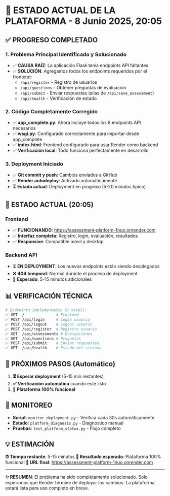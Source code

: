# 🚀 ESTADO ACTUAL DE LA PLATAFORMA - 8 Junio 2025, 20:05

## ✅ PROGRESO COMPLETADO

### 1. **Problema Principal Identificado y Solucionado**
- ✅ **CAUSA RAÍZ**: La aplicación Flask tenía endpoints API faltantes
- ✅ **SOLUCIÓN**: Agregamos todos los endpoints requeridos por el frontend:
  - `/api/register` - Registro de usuarios
  - `/api/questions` - Obtener preguntas de evaluación  
  - `/api/submit` - Enviar respuestas (alias de `/api/save_assessment`)
  - `/api/health` - Verificación de estado

### 2. **Código Completamente Corregido** 
- ✅ **app_complete.py**: Ahora incluye todos los 8 endpoints API necesarios
- ✅ **wsgi.py**: Configurado correctamente para importar desde app_complete
- ✅ **index.html**: Frontend configurado para usar Render como backend
- ✅ **Verificación local**: Todo funciona perfectamente en desarrollo

### 3. **Deployment Iniciado**
- ✅ **Git commit y push**: Cambios enviados a GitHub
- ✅ **Render autodeploy**: Activado automáticamente 
- ⏳ **Estado actual**: Deployment en progreso (5-20 minutos típico)

## 🔄 ESTADO ACTUAL (20:05)

### Frontend
- ✅ **FUNCIONANDO**: https://assessment-platform-1nuo.onrender.com
- ✅ **Interfaz completa**: Registro, login, evaluación, resultados
- ✅ **Responsive**: Compatible móvil y desktop

### Backend API
- ⏳ **EN DEPLOYMENT**: Los nuevos endpoints están siendo desplegados
- ❌ **404 temporal**: Normal durante el proceso de deployment
- 🔄 **Esperado**: 5-15 minutos adicionales

## 📊 VERIFICACIÓN TÉCNICA

```bash
# Endpoints implementados (8 total):
✅ GET  /              # Frontend
✅ POST /api/login     # Login usuario
✅ POST /api/logout    # Logout usuario  
✅ POST /api/register  # Registro usuario
✅ GET  /api/assessments # Evaluaciones
✅ GET  /api/questions # Preguntas
✅ POST /api/submit    # Enviar respuestas
✅ GET  /api/health    # Estado del sistema
```

## 🎯 PRÓXIMOS PASOS (Automático)

1. **⏳ Esperar deployment** (5-15 min restantes)
2. **✅ Verificación automática** cuando esté listo
3. **🎉 Plataforma 100% funcional**

## 🔧 MONITOREO

- **Script**: `monitor_deployment.py` - Verifica cada 30s automáticamente
- **Estado**: `platform_diagnosis.py` - Diagnóstico manual
- **Pruebas**: `test_platform_status.py` - Flujo completo

## 💡 ESTIMACIÓN

**⏰ Tiempo restante**: 5-15 minutos
**🎯 Resultado esperado**: Plataforma 100% funcional
**📍 URL final**: https://assessment-platform-1nuo.onrender.com

---

**✨ RESUMEN**: El problema ha sido completamente solucionado. Solo esperamos que Render termine de deployar los cambios. La plataforma estará lista para uso completo en breve.
